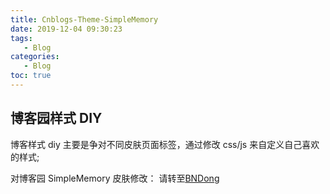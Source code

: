 ```yaml
---
title: Cnblogs-Theme-SimpleMemory
date: 2019-12-04 09:30:23
tags:
   - Blog
categories:
   - Blog
toc: true
---
```


## 博客园样式 DIY
博客样式 diy 主要是争对不同皮肤页面标签，通过修改 css/js 来自定义自己喜欢的样式;

对博客园 SimpleMemory 皮肤修改：
请转至[BNDong](https://github.com/BNDong/Cnblogs-Theme-SimpleMemory/blob/master/docs/v1.1/Docs/GettingStarted/install.md)